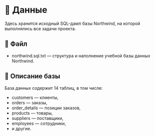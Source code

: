
# 📂 Данные

Здесь хранится исходный SQL-дамп базы Northwind, на которой выполнялись все задачи проекта.

## 📄 Файл
- northwind.sql.txt — структура и наполнение учебной базы данных Northwind.

## 🔎 Описание базы
База данных содержит 14 таблиц, в том числе:
- customers — клиенты,
- orders — заказы,
- order_details — позиции заказов,
- products — товары,
- suppliers — поставщики,
- employees — сотрудники,
- и другие.

